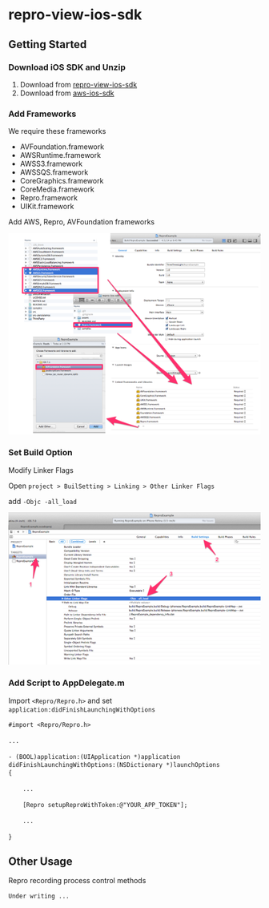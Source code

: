 repro-view-ios-sdk
=============

Getting Started
---------------

### Download iOS SDK and Unzip

1. Download from [repro-view-ios-sdk](https://github.com/reproio/repro-view-ios-sdk/archive/master.zip)
1. Download from [aws-ios-sdk](http://sdk-for-ios.amazonwebservices.com/latest/aws-ios-sdk.zip)

### Add Frameworks

We require these frameworks

* AVFoundation.framework
* AWSRuntime.framework
* AWSS3.framework
* AWSSQS.framework
* CoreGraphics.framework
* CoreMedia.framework
* Repro.framework
* UIKit.framework

Add AWS, Repro, AVFoundation frameworks

![Add Frameworks](assets/frameworks.png)

### Set Build Option

Modify Linker Flags

Open `project > BuilSetting > Linking > Other Linker Flags`

add `-Objc -all_load`

![linker flags](assets/linker_flag.png)


### Add Script to AppDelegate.m

Import `<Repro/Repro.h>` and set `application:didFinishLaunchingWithOptions`


```
#import <Repro/Repro.h>

...

- (BOOL)application:(UIApplication *)application didFinishLaunchingWithOptions:(NSDictionary *)launchOptions
{

    ...

    [Repro setupReproWithToken:@"YOUR_APP_TOKEN"];

    ...

}
```

Other Usage
-----------

Repro recording process control methods

```
Under writing ...
```
